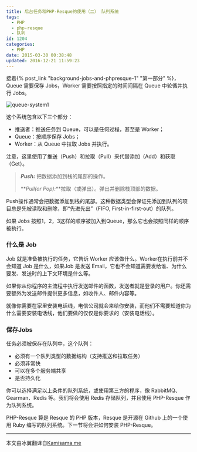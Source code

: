 ```yaml
---
title: 后台任务和PHP-Resque的使用（二） 队列系统
tags:
  - PHP
  - php-resque
  - 队列
id: 1204
categories:
  - PHP
date: 2015-03-30 00:38:48
updated: 2016-12-21 11:59:23
---
```


接着{% post_link "background-jobs-and-phpresque-1" "第一部分" %}，Queue 需要保存 Jobs，Worker 需要按照指定的时间间隔在 Queue 中轮循并执行 Jobs。

![queue-system1](https://cdn.icewing.cc/wp-content/uploads/2015/03/queue-system1.jpg)

这个系统包含以下三个部分：

*   推送者：推送任务到 Queue，可以是任何过程，甚至是 Worker；
*   Queue：按顺序保存 Jobs；
*   Worker：从 Queue 中拉取 Jobs 并执行。

注意，这里使用了推送（Push）和拉取（Pull）来代替添加（Add）和获取（Get）。

> **_Push:_** 把数据添加到栈的尾部的操作。
>
> 	**_Pull(or Pop):_**拉取（或弹出）。弹出并删除栈顶部的数据。

Push操作通常会把数据添加到栈的尾部。这种数据类型会保证先添加到队列的项目总是先被读取和删除，即“先进先出”（FIFO, First-in-first-out）的队列。

如果 Jobs 按照1，2，3这样的顺序被加入到Queue，那么它也会按照同样的顺序被执行。

### 什么是 Job

Job 就是准备被执行的任务，它告诉 Worker 应该做什么。Worker在执行前并不会知道 Job 是什么，如果Job 是发送 Email，它也不会知道需要发给谁、为什么要发、发送时的上下文环境是什么等。

如果你从你程序的主流程中执行发送邮件的函数，发送者就是登录的用户。你还需要额外为发送邮件提供更多信息，如收件人、邮件内容等。

就像你需要在家里安装电话线，电信公司就会来给你安装，而他们不需要知道你为什么需要安装电话线，他们要做的仅仅是你要求的（安装电话线）。

### 保存Jobs

任务必须被保存在队列中，这个队列：

*   必须有一个队列类型的数据结构（支持推送和拉取任务）
*   必须非常快
*   可以在多个服务端共享
*   是否持久化

你可以选择满足以上条件的队列系统，或使用第三方的程序，像 RabbitMQ、Gearman、Redis 等。我们将会使用 Redis 存储队列，并且使用 PHP-Resque 作为队列系统。

PHP-Resque 算是 Resque 的 PHP 版本，Resque 是开源在 Github 上的一个使用 Ruby 编写的队列系统。下一节将会讲如何安装 PHP-Resque。

---

本文由冰翼翻译自[Kamisama.me](http://www.kamisama.me/2012/10/09/background-jobs-with-php-and-resque-part-2-queue-system)


